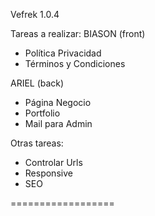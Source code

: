 Vefrek 1.0.4

Tareas a realizar:
BIASON (front)

- Política Privacidad
- Términos y Condiciones

ARIEL (back)

- Página Negocio
- Portfolio
- Mail para Admin

Otras tareas:

- Controlar Urls
- Responsive
- SEO

==================
